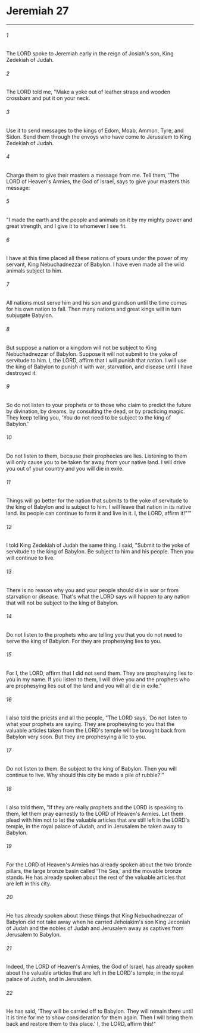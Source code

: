 # Jeremiah 27
***



###### 1 
The LORD spoke to Jeremiah early in the reign of Josiah's son, King Zedekiah of Judah. 

###### 2 
The LORD told me, "Make a yoke out of leather straps and wooden crossbars and put it on your neck. 

###### 3 
Use it to send messages to the kings of Edom, Moab, Ammon, Tyre, and Sidon. Send them through the envoys who have come to Jerusalem to King Zedekiah of Judah. 

###### 4 
Charge them to give their masters a message from me. Tell them, 'The LORD of Heaven's Armies, the God of Israel, says to give your masters this message: 

###### 5 
"I made the earth and the people and animals on it by my mighty power and great strength, and I give it to whomever I see fit. 

###### 6 
I have at this time placed all these nations of yours under the power of my servant, King Nebuchadnezzar of Babylon. I have even made all the wild animals subject to him. 

###### 7 
All nations must serve him and his son and grandson until the time comes for his own nation to fall. Then many nations and great kings will in turn subjugate Babylon. 

###### 8 
But suppose a nation or a kingdom will not be subject to King Nebuchadnezzar of Babylon. Suppose it will not submit to the yoke of servitude to him. I, the LORD, affirm that I will punish that nation. I will use the king of Babylon to punish it with war, starvation, and disease until I have destroyed it. 

###### 9 
So do not listen to your prophets or to those who claim to predict the future by divination, by dreams, by consulting the dead, or by practicing magic. They keep telling you, 'You do not need to be subject to the king of Babylon.' 

###### 10 
Do not listen to them, because their prophecies are lies. Listening to them will only cause you to be taken far away from your native land. I will drive you out of your country and you will die in exile. 

###### 11 
Things will go better for the nation that submits to the yoke of servitude to the king of Babylon and is subject to him. I will leave that nation in its native land. Its people can continue to farm it and live in it. I, the LORD, affirm it!"'" 

###### 12 
I told King Zedekiah of Judah the same thing. I said, "Submit to the yoke of servitude to the king of Babylon. Be subject to him and his people. Then you will continue to live. 

###### 13 
There is no reason why you and your people should die in war or from starvation or disease. That's what the LORD says will happen to any nation that will not be subject to the king of Babylon. 

###### 14 
Do not listen to the prophets who are telling you that you do not need to serve the king of Babylon. For they are prophesying lies to you. 

###### 15 
For I, the LORD, affirm that I did not send them. They are prophesying lies to you in my name. If you listen to them, I will drive you and the prophets who are prophesying lies out of the land and you will all die in exile." 

###### 16 
I also told the priests and all the people, "The LORD says, 'Do not listen to what your prophets are saying. They are prophesying to you that the valuable articles taken from the LORD's temple will be brought back from Babylon very soon. But they are prophesying a lie to you. 

###### 17 
Do not listen to them. Be subject to the king of Babylon. Then you will continue to live. Why should this city be made a pile of rubble?'" 

###### 18 
I also told them, "If they are really prophets and the LORD is speaking to them, let them pray earnestly to the LORD of Heaven's Armies. Let them plead with him not to let the valuable articles that are still left in the LORD's temple, in the royal palace of Judah, and in Jerusalem be taken away to Babylon. 

###### 19 
For the LORD of Heaven's Armies has already spoken about the two bronze pillars, the large bronze basin called 'The Sea,' and the movable bronze stands. He has already spoken about the rest of the valuable articles that are left in this city. 

###### 20 
He has already spoken about these things that King Nebuchadnezzar of Babylon did not take away when he carried Jehoiakim's son King Jeconiah of Judah and the nobles of Judah and Jerusalem away as captives from Jerusalem to Babylon. 

###### 21 
Indeed, the LORD of Heaven's Armies, the God of Israel, has already spoken about the valuable articles that are left in the LORD's temple, in the royal palace of Judah, and in Jerusalem. 

###### 22 
He has said, 'They will be carried off to Babylon. They will remain there until it is time for me to show consideration for them again. Then I will bring them back and restore them to this place.' I, the LORD, affirm this!"
